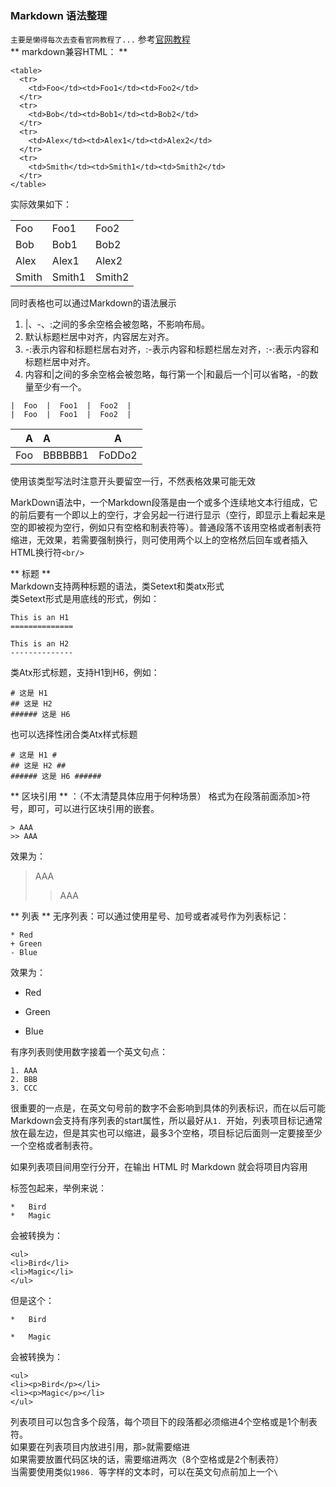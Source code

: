 ### Markdown 语法整理
` 主要是懒得每次去查看官网教程了... `
参考[官网教程](http://www.markdown.cn/)  
** markdown兼容HTML： **
```
<table>
  <tr>
    <td>Foo</td><td>Foo1</td><td>Foo2</td>
  </tr>
  <tr>
    <td>Bob</td><td>Bob1</td><td>Bob2</td>
  </tr>
  <tr>
    <td>Alex</td><td>Alex1</td><td>Alex2</td>
  </tr>
  <tr>
    <td>Smith</td><td>Smith1</td><td>Smith2</td>
  </tr>
</table>
```
实际效果如下：
<table>
  <tr>
    <td>Foo</td><td>Foo1</td><td>Foo2</td>
  </tr>
  <tr>
    <td>Bob</td><td>Bob1</td><td>Bob2</td>
  </tr>
  <tr>
    <td>Alex</td><td>Alex1</td><td>Alex2</td>
  </tr>
  <tr>
    <td>Smith</td><td>Smith1</td><td>Smith2</td>
  </tr>
</table>  

同时表格也可以通过Markdown的语法展示
1. |、-、:之间的多余空格会被忽略，不影响布局。
2. 默认标题栏居中对齐，内容居左对齐。
3. -:表示内容和标题栏居右对齐，:-表示内容和标题栏居左对齐，:-:表示内容和标题栏居中对齐。
4. 内容和|之间的多余空格会被忽略，每行第一个|和最后一个|可以省略，-的数量至少有一个。  
```
|  Foo  |  Foo1  |  Foo2  |
|  Foo  |  Foo1  |  Foo2  |
```

|  A  |  A  |  A  |  
| ---: | :--- | :----: |
|  Foo  |  BBBBBB1  |  FoDDo2  |  

使用该类型写法时注意开头要留空一行，不然表格效果可能无效

MarkDown语法中，一个Markdown段落是由一个或多个连续地文本行组成，它的前后要有一个即以上的空行，才会另起一行进行显示（空行，即显示上看起来是空的即被视为空行，例如只有空格和制表符等）。普通段落不该用空格或者制表符缩进，无效果，若需要强制换行，则可使用两个以上的空格然后回车或者插入HTML换行符`<br/>`

** 标题 **  
Markdown支持两种标题的语法，类Setext和类atx形式  
类Setext形式是用底线的形式，例如：
```
This is an H1
==============

This is an H2
--------------
```

类Atx形式标题，支持H1到H6，例如：
```
# 这是 H1
## 这是 H2
###### 这是 H6
```

也可以选择性闭合类Atx样式标题
```
# 这是 H1 #
## 这是 H2 ##
###### 这是 H6 ######
```

** 区块引用 ** ：（不太清楚具体应用于何种场景）
格式为在段落前面添加>符号，即可，可以进行区块引用的嵌套。
```
> AAA
>> AAA
```
效果为：
> AAA
>> AAA


** 列表 **
无序列表：可以通过使用星号、加号或者减号作为列表标记：
```
* Red
+ Green
- Blue
```
效果为：
* Red
+ Green
- Blue

有序列表则使用数字接着一个英文句点：
```
1. AAA
2. BBB
3. CCC
```
很重要的一点是，在英文句号前的数字不会影响到具体的列表标识，而在以后可能Markdown会支持有序列表的start属性，所以最好从`1. `开始，列表项目标记通常放在最左边，但是其实也可以缩进，最多3个空格，项目标记后面则一定要接至少一个空格或者制表符。

如果列表项目间用空行分开，在输出 HTML 时 Markdown 就会将项目内容用 <p> 标签包起来，举例来说：
```
*   Bird
*   Magic
```
会被转换为：
```
<ul>
<li>Bird</li>
<li>Magic</li>
</ul>
```
但是这个：
```
*   Bird

*   Magic
```
会被转换为：
```
<ul>
<li><p>Bird</p></li>
<li><p>Magic</p></li>
</ul>
```
列表项目可以包含多个段落，每个项目下的段落都必须缩进4个空格或是1个制表符。  
如果要在列表项目内放进引用，那`>`就需要缩进  
如果需要放置代码区块的话，需要缩进两次（8个空格或是2个制表符）  
当需要使用类似`1986. `等字样的文本时，可以在英文句点前加上一个`\`
